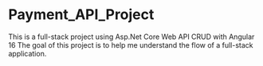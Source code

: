 # Payment_API_Project
This is a full-stack project using Asp.Net Core Web API CRUD with Angular 16
The goal of this project is to help me understand the flow of a full-stack application.
